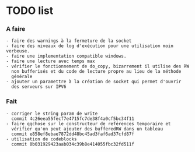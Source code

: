 # TODO list

### A faire
	- faire des warnings à la fermeture de la socket
	- faire des niveaux de log d'exécution pour une utilisation moin verbeuse.
	- faire une implementation compatible windows.
	- faire une lecture avec temps max
	- vérifier le fonctionnement de do_copy, bizarrement il utilise des RW
	  non bufferisés et du code de lecture propre au lieu de la méthode
	  générale
	- ajouter un paramettre à la création de socket qui permet d'ouvrir
	  des serveurs sur IPV6

### Fait

	- corriger le string param de write
	  commit 4c26eea55fecf7e4715fc7de38f4a0cf5bc34f11
	- faire qqchose sur le constructeur de reférences temporaire et
      vérifier qu'on peut ajouter des bufferedRW dans un tableau
	  commit e858ef8ebae7872dd48bc45ad3faf6ad37cfd87f
	- utilisation de codeblocks
	  commit 0b031929423aab034c39b8e414055fbc32fd511f

